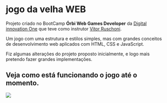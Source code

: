 # jogo da velha WEB

Projeto criado no BootCamp **Órbi Web Games Developer** da [Digital innovation One](https://web.dio.me/) que teve como instrutor [
Vitor Ruschoni](https://github.com/ruschoni02).

Um jogo com uma estrutura e estilos simples, mas com grandes conceitos de desenvolvimento web aplicados com HTML, CSS e JavaScript.

Fiz algumas alterações do projeto proposto inicialmente, e logo mais pretendo fazer grandes implementações.

## Veja como está funcionando o jogo até o momento.

![](jogo-da-velha.gif)
